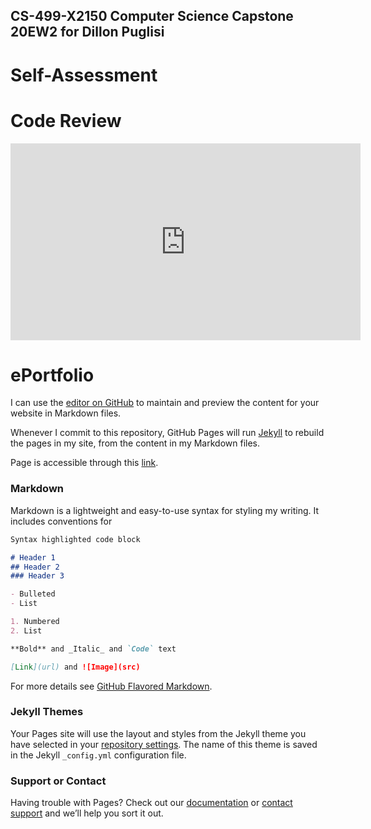 ## CS-499-X2150 Computer Science Capstone 20EW2 for Dillon Puglisi


# Self-Assessment

# Code Review

<iframe width="560" height="315" src="https://www.youtube.com/embed/yP_9FClqQ1s" frameborder="0" allow="accelerometer; autoplay; clipboard-write; encrypted-media; gyroscope; picture-in-picture" allowfullscreen></iframe>

# ePortfolio








I can use the [editor on GitHub](https://github.com/dillonpuglisi/Capstone/edit/gh-pages/index.md) to maintain and preview the content for your website in Markdown files.

Whenever I commit to this repository, GitHub Pages will run [Jekyll](https://jekyllrb.com/) to rebuild the pages in my site, from the content in my Markdown files.

Page is accessible through this [link](https://dillonpuglisi.github.io/Capstone/).

### Markdown

Markdown is a lightweight and easy-to-use syntax for styling my writing. It includes conventions for

```markdown
Syntax highlighted code block

# Header 1
## Header 2
### Header 3

- Bulleted
- List

1. Numbered
2. List

**Bold** and _Italic_ and `Code` text

[Link](url) and ![Image](src)
```

For more details see [GitHub Flavored Markdown](https://guides.github.com/features/mastering-markdown/).

### Jekyll Themes

Your Pages site will use the layout and styles from the Jekyll theme you have selected in your [repository settings](https://github.com/dillonpuglisi/Capstone/settings). The name of this theme is saved in the Jekyll `_config.yml` configuration file.

### Support or Contact

Having trouble with Pages? Check out our [documentation](https://docs.github.com/categories/github-pages-basics/) or [contact support](https://github.com/contact) and we’ll help you sort it out.
